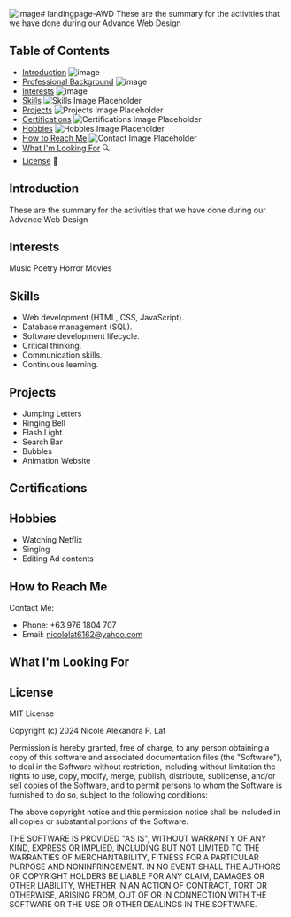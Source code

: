 ![image](https://github.com/nicccsss/landingpage-AWD/assets/155798224/2009850d-cb31-486f-8dc8-e43fb4d70e22)# landingpage-AWD
These are the summary for the activities that we have done during our Advance Web Design

## Table of Contents

- [Introduction](#introduction) ![image](https://github.com/nicccsss/landingpage-AWD/assets/155798224/2c8e3676-a627-4053-a7a4-08bf1f0e009c)
- [Professional Background](#professional-background) ![image](https://raw.githubusercontent.com/danielcranney/readme-generator/main/public/icons/skills/sushiswap-colored.svg)
- [Interests](#interests) ![image](https://raw.githubusercontent.com/danielcranney/readme-generator/main/public/icons/skills/metamask-colored.svg)
- [Skills](#skills) ![Skills Image Placeholder](link/to/skills/image)
- [Projects](#projects) ![Projects Image Placeholder](link/to/projects/image)
- [Certifications](#certifications) ![Certifications Image Placeholder](link/to/certifications/image)
- [Hobbies](#hobbies) ![Hobbies Image Placeholder](link/to/hobbies/image)
- [How to Reach Me](#how-to-reach-me) ![Contact Image Placeholder](link/to/contact/image)
- [What I'm Looking For](#what-im-looking-for) 🔍
- [License](#license) 📄

## Introduction

These are the summary for the activities that we have done during our Advance Web Design

## Interests
Music
Poetry
Horror Movies

## Skills
- Web development (HTML, CSS, JavaScript).
- Database management (SQL).
- Software development lifecycle.
- Critical thinking.
- Communication skills.
- Continuous learning.
  
## Projects

- Jumping Letters
- Ringing Bell
- Flash Light
- Search Bar
- Bubbles
- Animation Website
  
## Certifications

## Hobbies

- Watching Netflix
- Singing
- Editing Ad contents

## How to Reach Me

Contact Me:
- Phone: +63 976 1804 707
- Email: nicolelat6162@yahoo.com

## What I'm Looking For

## License

MIT License

Copyright (c) 2024 Nicole Alexandra P. Lat

Permission is hereby granted, free of charge, to any person obtaining a copy
of this software and associated documentation files (the "Software"), to deal
in the Software without restriction, including without limitation the rights
to use, copy, modify, merge, publish, distribute, sublicense, and/or sell
copies of the Software, and to permit persons to whom the Software is
furnished to do so, subject to the following conditions:

The above copyright notice and this permission notice shall be included in all
copies or substantial portions of the Software.

THE SOFTWARE IS PROVIDED "AS IS", WITHOUT WARRANTY OF ANY KIND, EXPRESS OR
IMPLIED, INCLUDING BUT NOT LIMITED TO THE WARRANTIES OF MERCHANTABILITY,
FITNESS FOR A PARTICULAR PURPOSE AND NONINFRINGEMENT. IN NO EVENT SHALL THE
AUTHORS OR COPYRIGHT HOLDERS BE LIABLE FOR ANY CLAIM, DAMAGES OR OTHER
LIABILITY, WHETHER IN AN ACTION OF CONTRACT, TORT OR OTHERWISE, ARISING FROM,
OUT OF OR IN CONNECTION WITH THE SOFTWARE OR THE USE OR OTHER DEALINGS IN THE
SOFTWARE.
